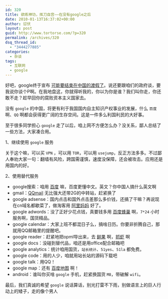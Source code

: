 ```yaml
---
id: 320
title: 欲练神功，挥刀自宫——在没有google之后
date: 2010-01-13T16:37:02+00:00
author: 愆伏
layout: post
guid: http://www.tortorse.com/?p=320
permalink: /archives/320
dsq_thread_id:
  - "3444277885"
categories:
  - 杂谈
tags:
  - 互联网
  - google
---
```

好吧，google终于宣布 [可能要结束在中国的渡假了](http://blog.visc.cn/2010/01/google/)。说还要跟咱们的政府谈，要我说你谈个P啊。在我地盘这，你就得听我的，你以为你是谁？我们叫你走，你还敢不走？趁早回你的腐败资本主义国家去。

没有 `google` 的中国，将更有利于我国国内自主知识产权事业的发展，什么 `百度`啊、`QQ` 啊都会获得更广阔的生存空间。这是一件多么利国利民的大好事。

至于很多同学担心 `google` 走了以后，咱上网不方便怎么办？没关系，鄙人总结了一些方法，大家凑合用。

1、继续使用 `google` 服务

关于这个嘛，可以买 `VPN` ，可以用 `TOR`，可以用 `usejump`，反正方法多多。不过鄙人奉劝大家一句：翻墙有风险，跨国需谨慎，速度没保障，还会被攻击。应用还是用国内的好。

2、使用替代服务

- google搜索：咱用 [百度](http://www.baidu.com) 嘛，百度更懂中文。英文？你中国人搞什么英文啊
- gmail：[QQmail](http://mail.qq.com) 无比强大还带2G的中转站，赶紧换了
- google adsense：国内点击和国外点击差那么多价钱，还搞了干嘛？再说现在cn域名都歇菜了，做淘客用 [阿里妈妈](http://www.alimama.com) 好了。
- google adwords：没了正好少花点钱，真要钱多用 [百度蜂巢](http://e.baidu.com/) 啊，`7*24` 小时服务啊，国货精品。
- google calendar：大家上班不都混日子么，搞啥日历。你要非折腾自己，那就用QQ邮箱里的提醒吧。
- google reader：赶紧地把opml导出来，去 [鲜果](http://www.xianguo.com) 啊，[抓虾](http://www.zhuaxia.com) 啊
- google docs：没碰到替代品，咱还是用office配合邮箱吧
- google analytics：统计咱用国货，`站长统计`、`51yes`、`51la` 都免费。
- google code：用的人少，咱就用站长站的源码下载吧
- google talk：用QQ！
- google map：还有 [百度地图](http://ditu.baidu.com/) 啊！
- android：谁叫你买啥 `google` 手机，赶紧换国货 `M8`，带破解 `wifi`。

最后，我们真诚的希望 `google` 说话算话，别光打雷不下雨，别做语言上的巨人行动上的矮子，走的像个男人